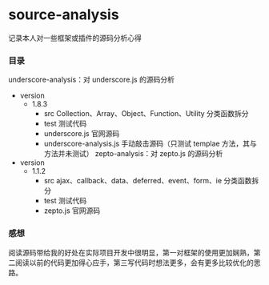 # source-analysis
记录本人对一些框架或插件的源码分析心得

### 目录
underscore-analysis：对 underscore.js 的源码分析
- version
	 - 1.8.3
	 	  - src Collection、Array、Object、Function、Utility 分类函数拆分
		  - test 测试代码
		  - underscore.js 官网源码
	      - underscore-analysis.js 手动敲击源码（只测试 templae 方法，其与方法并未测试）
zepto-analysis：对 zepto.js 的源码分析
- version
     - 1.1.2
          - src ajax、callback、data、deferred、event、form、ie 分类函数拆分
          - test 测试代码
          - zepto.js 官网源码

### 感想
阅读源码带给我的好处在实际项目开发中很明显，第一对框架的使用更加娴熟，第二阅读以前的代码更加得心应手，第三写代码时想法更多，会有更多比较优化的思路。
